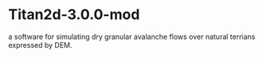 # Titan2d-3.0.0-mod
a software for simulating dry granular avalanche flows over natural terrians expressed by DEM. 
